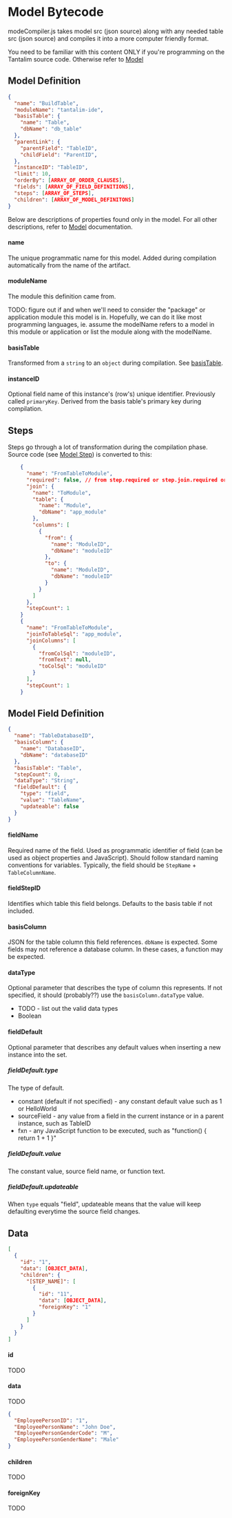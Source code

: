 # Model Bytecode

modeCompiler.js takes model src (json source) along with any needed table src (json source) and compiles it into a more
computer friendly format.

You need to be familiar with this content ONLY if you're programming on the Tantalim source code. Otherwise refer to [Model](models)

## Model Definition

```json
{
  "name": "BuildTable",
  "moduleName": "tantalim-ide",
  "basisTable": {
    "name": "Table",
    "dbName": "db_table"
  },
  "parentLink": {
    "parentField": "TableID",
    "childField": "ParentID",
  },
  "instanceID": "TableID",
  "limit": 10,
  "orderBy": [ARRAY_OF_ORDER_CLAUSES],
  "fields": [ARRAY_OF_FIELD_DEFINITIONS],
  "steps": [ARRAY_OF_STEPS],
  "children": [ARRAY_OF_MODEL_DEFINITONS]
}
```

Below are descriptions of properties found only in the model. For all other descriptions, refer to [Model](models)
documentation.

#### name

The unique programmatic name for this model. Added during compilation automatically from the name of the artifact.

#### moduleName

The module this definition came from.

TODO: figure out if and when we'll need to consider the "package" or application module this model is in. Hopefully, we
can do it like most programming languages, ie. assume the modelName refers to a model in this module or application or
list the module along with the modelName.

#### basisTable

Transformed from a `string` to an `object` during compilation. See [basisTable](models#basistable).

#### instanceID

Optional field name of this instance's (row's) unique identifier. Previously called `primaryKey`. Derived from the
basis table's primary key during compilation.

## Steps

Steps go through a lot of transformation during the compilation phase. Source code (see [Model Step](models/#steps))
is converted to this:

```json
    {
      "name": "FromTableToModule",
      "required": false, // from step.required or step.join.required or false (default)
      "join": {
        "name": "ToModule",
        "table": {
          "name": "Module",
          "dbName": "app_module"
        },
        "columns": [
          {
            "from": {
              "name": "ModuleID",
              "dbName": "moduleID"
            },
            "to": {
              "name": "ModuleID",
              "dbName": "moduleID"
            }
          }
        ]
      },
      "stepCount": 1
    }
    {
      "name": "FromTableToModule",
      "joinToTableSql": "app_module",
      "joinColumns": [
        {
          "fromColSql": "moduleID",
          "fromText": null,
          "toColSql": "moduleID"
        }
      ],
      "stepCount": 1
    }
```

## Model Field Definition

```json
{
  "name": "TableDatabaseID",
  "basisColumn": {
    "name": "DatabaseID",
    "dbName": "databaseID"
  },
  "basisTable": "Table",
  "stepCount": 0,
  "dataType": "String",
  "fieldDefault": {
    "type": "field",
    "value": "TableName",
    "updateable": false
  }
}
```

#### fieldName
Required name of the field. Used as programmatic identifier of field (can be used as object properties and JavaScript).
Should follow standard naming conventions for variables. Typically, the field should be `StepName` + `TableColumnName`.

#### fieldStepID
Identifies which table this field belongs. Defaults to the basis table if not included.

#### basisColumn
JSON for the table column this field references. `dbName` is expected. Some fields may not reference a database column.
In these cases, a function may be expected.

#### dataType
Optional parameter that describes the type of column this represents. If not specified, it should (probably??) use the
`basisColumn.dataType` value.

* TODO - list out the valid data types
* Boolean

#### fieldDefault
Optional parameter that describes any default values when inserting a new instance into the set.

##### fieldDefault.type
The type of default.

* constant (default if not specified) - any constant default value such as 1 or HelloWorld
* sourceField - any value from a field in the current instance or in a parent instance, such as TableID
* fxn - any JavaScript function to be executed, such as "function() { return 1 + 1 }"

##### fieldDefault.value
The constant value, source field name, or function text.

##### fieldDefault.updateable
When `type` equals "field", updateable means that the value will keep defaulting everytime the source field changes.

## Data

```json
[
  {
    "id": "1",
    "data": [OBJECT_DATA],
    "children": {
      "[STEP_NAME]": [
        {
          "id": "11",
          "data": [OBJECT_DATA],
          "foreignKey": "1"
        }
      ]
    }
  }
]
```

#### id

TODO

#### data

TODO

```json
{
  "EmployeePersonID": "1",
  "EmployeePersonName": "John Doe",
  "EmployeePersonGenderCode": "M",
  "EmployeePersonGenderName": "Male"
}
```

#### children

TODO

#### foreignKey

TODO
